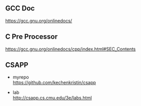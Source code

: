 ## GCC Doc
https://gcc.gnu.org/onlinedocs/

## C Pre Processor
https://gcc.gnu.org/onlinedocs/cpp/index.html#SEC_Contents  

## CSAPP
- myrepo  
https://github.com/kechenkristin/csapp

- lab  
http://csapp.cs.cmu.edu/3e/labs.html
